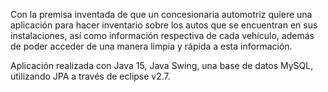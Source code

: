 
Con la premisa inventada de que un concesionaria automotriz quiere una aplicación para hacer inventario sobre los autos que se encuentran en sus instalaciones, 
así como información respectiva de cada vehículo, además de poder acceder de una manera limpia y rápida a esta información.

Aplicación realizada con Java 15, Java Swing, una base de datos MySQL, utilizando JPA a través de eclipse v2.7.
